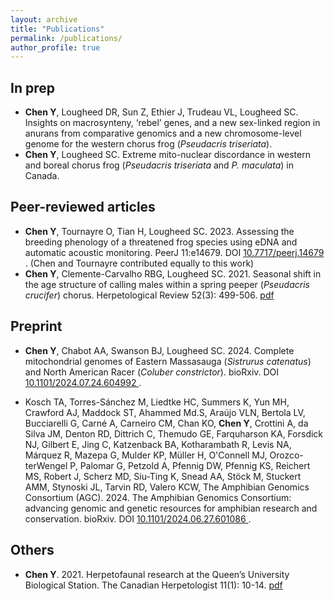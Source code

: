 ```yaml
---
layout: archive
title: "Publications"
permalink: /publications/
author_profile: true
---
```


## In prep

*  **Chen Y**, Lougheed DR, Sun Z, Ethier J, Trudeau VL, Lougheed SC. Insights on macrosynteny, ‘rebel’ genes, and a new sex-linked region in anurans from comparative genomics and a new chromosome-level genome for the western chorus frog (*Pseudacris triseriata*).
*  **Chen Y**, Lougheed SC. Extreme mito-nuclear discordance in western and boreal chorus frog (*Pseudacris triseriata* and *P. maculata*) in Canada.

## Peer-reviewed articles
*  **Chen Y**, Tournayre O, Tian H, Lougheed SC. 2023. Assessing the breeding phenology of a threatened frog species using eDNA and automatic acoustic monitoring. PeerJ 11:e14679. DOI <a href="https://peerj.com/articles/14679/"> 10.7717/peerj.14679 </a>. (Chen and Tournayre contributed equally to this work)
*  **Chen Y**, Clemente-Carvalho RBG, Lougheed SC. 2021. Seasonal shift in the age structure of calling males within a spring peeper (<i>Pseudacris crucifer</i>) chorus. Herpetological Review 52(3): 499-506. [pdf](https://YingChen94.github.io/files/Chen.etal.2021.pdf)

## Preprint
*  **Chen Y**, Chabot AA, Swanson BJ, Lougheed SC. 2024. Complete mitochondrial genomes of Eastern Massasauga (<i>Sistrurus catenatus</i>) and North American Racer (<i>Coluber constrictor</i>). bioRxiv. DOI <a href="https://doi.org/10.1101/2024.07.24.604992"> 10.1101/2024.07.24.604992 </a>. 
  
*  Kosch TA, Torres-Sánchez M, Liedtke HC, Summers K, Yun MH, Crawford AJ, Maddock ST, Ahammed Md.S, Araújo VLN, Bertola LV, Bucciarelli G, Carné A, Carneiro CM, Chan KO, **Chen Y**, Crottini A, da Silva JM, Denton RD, Dittrich C, Themudo GE, Farquharson KA, Forsdick NJ, Gilbert E, Jing C, Katzenback BA, Kotharambath R, Levis NA, Márquez R, Mazepa G, Mulder KP, Müller H, O'Connell MJ, Orozco-terWengel P, Palomar G, Petzold A, Pfennig DW, Pfennig KS, Reichert MS, Robert J, Scherz MD, Siu-Ting K, Snead AA, Stöck M, Stuckert AMM, Stynoski JL, Tarvin RD, Valero KCW, The Amphibian Genomics Consortium (AGC). 2024. The Amphibian Genomics Consortium: advancing genomic and genetic resources for amphibian research and conservation. bioRxiv. DOI <a href="https://doi.org/10.1101/2024.06.27.601086"> 10.1101/2024.06.27.601086 </a>.

## Others
*  **Chen Y**. 2021. Herpetofaunal research at the Queen’s University Biological Station. The Canadian Herpetologist 11(1): 10-14. [pdf](https://YingChen94.github.io/files/QUBS-herps.pdf)








